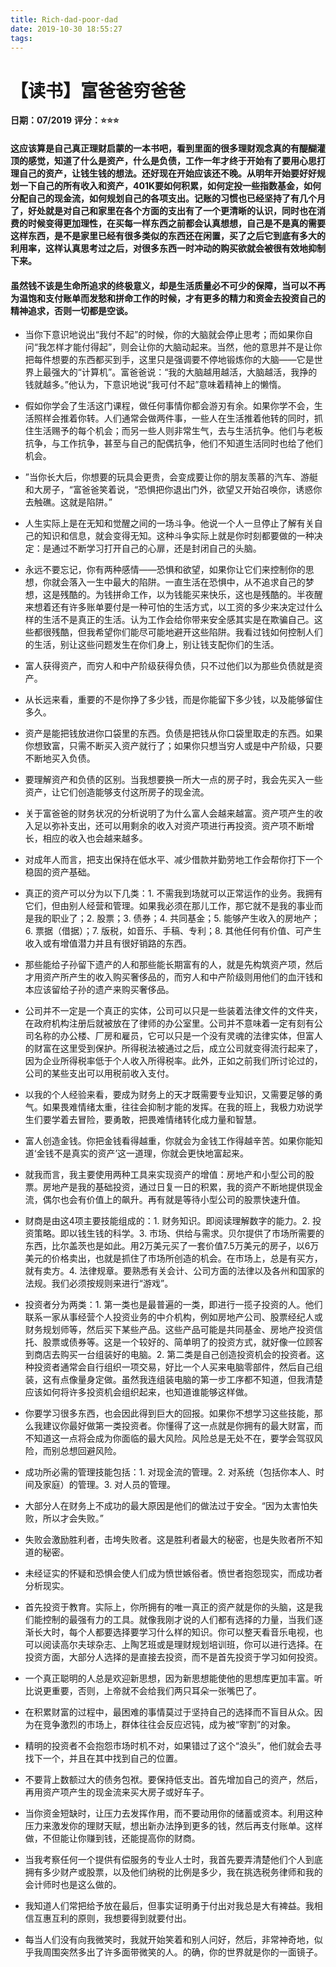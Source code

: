 ```yaml
---
title: Rich-dad-poor-dad
date: 2019-10-30 18:55:27
tags:
---
```


# 【读书】富爸爸穷爸爸
**日期：07/2019**
**评分：⭐️⭐️⭐️**

#### 这应该算是自己真正理财启蒙的一本书吧，看到里面的很多理财观念真的有醍醐灌顶的感觉，知道了什么是资产，什么是负债，工作一年才终于开始有了要用心思打理自己的资产，让钱生钱的想法。还好现在开始应该还不晚。从明年开始要好好规划一下自己的所有收入和资产，401K要如何积累，如何定投一些指数基金，如何分配自己的现金流，如何规划自己的各项支出。记账的习惯也已经坚持了有几个月了，好处就是对自己和家里在各个方面的支出有了一个更清晰的认识，同时也在消费的时候变得更加理性，在买每一样东西之前都会认真想想，自己是不是真的需要这样东西，是不是家里已经有很多类似的东西还在闲置，买了之后它到底有多大的利用率，这样认真思考过之后，对很多东西一时冲动的购买欲就会被很有效地抑制下来。

#### 虽然钱不该是生命所追求的终极意义，却是生活质量必不可少的保障，当可以不再为温饱和支付账单而发愁和拼命工作的时候，才有更多的精力和资金去投资自己的精神追求，否则一切都是空谈。

* 当你下意识地说出“我付不起”的时候，你的大脑就会停止思考；而如果你自问“我怎样才能付得起”，则会让你的大脑动起来。当然，他的意思并不是让你把每件想要的东西都买到手，这里只是强调要不停地锻炼你的大脑——它是世界上最强大的“计算机”。富爸爸说：“我的大脑越用越活，大脑越活，我挣的钱就越多。”他认为，下意识地说“我可付不起”意味着精神上的懒惰。

* 假如你学会了生活这门课程，做任何事情你都会游刃有余。如果你学不会，生活照样会推着你转。人们通常会做两件事，一些人在生活推着他转的同时，抓住生活赐予的每个机会；而另一些人则非常生气，去与生活抗争。他们与老板抗争，与工作抗争，甚至与自己的配偶抗争，他们不知道生活同时也给了他们机会。

* ”当你长大后，你想要的玩具会更贵，会变成要让你的朋友羡慕的汽车、游艇和大房子，“富爸爸笑着说，“恐惧把你退出门外，欲望又开始召唤你，诱惑你去触礁。这就是陷阱。”

* 人生实际上是在无知和觉醒之间的一场斗争。他说一个人一旦停止了解有关自己的知识和信息，就会变得无知。这种斗争实际上就是你时刻都要做的一种决定：是通过不断学习打开自己的心扉，还是封闭自己的头脑。

* 永远不要忘记，你有两种感情——恐惧和欲望，如果你让它们来控制你的思想，你就会落入一生中最大的陷阱。一直生活在恐惧中，从不追求自己的梦想，这是残酷的。为钱拼命工作，以为钱能买来快乐，这也是残酷的。半夜醒来想着还有许多账单要付是一种可怕的生活方式，以工资的多少来决定过什么样的生活不是真正的生活。认为工作会给你带来安全感其实是在欺骗自己。这些都很残酷，但我希望你们能尽可能地避开这些陷阱。我看过钱如何控制人们的生活，别让这些问题发生在你们身上，别让钱支配你们的生活。

* 富人获得资产，而穷人和中产阶级获得负债，只不过他们以为那些负债就是资产。

* 从长远来看，重要的不是你挣了多少钱，而是你能留下多少钱，以及能够留住多久。

* 资产是能把钱放进你口袋里的东西。负债是把钱从你口袋里取走的东西。如果你想致富，只需不断买入资产就行了；如果你只想当穷人或是中产阶级，只要不断地买入负债。

* 要理解资产和负债的区别。当我想要换一所大一点的房子时，我会先买入一些资产，让它们创造能够支付这所房子的现金流。

* 关于富爸爸的财务状况的分析说明了为什么富人会越来越富。资产项产生的收入足以弥补支出，还可以用剩余的收入对资产项进行再投资。资产项不断增长，相应的收入也会越来越多。

* 对成年人而言，把支出保持在低水平、减少借款并勤劳地工作会帮你打下一个稳固的资产基础。

* 真正的资产可以分为以下几类：1. 不需我到场就可以正常运作的业务。我拥有它们，但由别人经营和管理。如果我必须在那儿工作，那它就不是我的事业而是我的职业了；2. 股票；3. 债券；4. 共同基金；5. 能够产生收入的房地产；6. 票据（借据）；7. 版税，如音乐、手稿、专利；8. 其他任何有价值、可产生收入或有增值潜力并且有很好销路的东西。

* 那些能给子孙留下遗产的人和那些能长期富有的人，就是先构筑资产项，然后才用资产所产生的收入购买奢侈品的，而穷人和中产阶级则用他们的血汗钱和本应该留给子孙的遗产来购买奢侈品。

* 公司并不一定是一个真正的实体，公司可以只是一些装着法律文件的文件夹，在政府机构注册后就被放在了律师的办公室里。公司并不意味着一定有刻有公司名称的办公楼、厂房和雇员，它可以只是一个没有灵魂的法律实体，但富人的财富在这里受到保护。所得税法被通过之后，成立公司就变得流行起来了，因为企业所得税率低于个人收入所得税率。此外，正如之前我们所讨论过的，公司的某些支出可以用税前收入支付。

* 以我的个人经验来看，要成为财务上的天才既需要专业知识，又需要足够的勇气。如果畏难情绪太重，往往会抑制才能的发挥。在我的班上，我极力劝说学生们要学着去冒险，要勇敢，把畏难情绪转化成力量和智慧。

* 富人创造金钱。你把金钱看得越重，你就会为金钱工作得越辛苦。如果你能知道‘金钱不是真实的资产’这一道理，你就会更快地富起来。

* 就我而言，我主要使用两种工具来实现资产的增值：房地产和小型公司的股票。房地产是我的基础投资，通过日复一日的积累，我的资产不断地提供现金流，偶尔也会有价值上的飙升。再有就是等待小型公司的股票快速升值。

* 财商是由这4项主要技能组成的：1. 财务知识。即阅读理解数字的能力。2. 投资策略。即以钱生钱的科学。3. 市场、供给与需求。贝尔提供了市场所需要的东西，比尔盖茨也是如此。用2万美元买了一套价值7.5万美元的房子，以6万美元的价格卖出，也就是抓住了市场所创造的机会。在市场上，总是有买方，就有卖方。4. 法律规章。要熟悉有关会计、公司方面的法律以及各州和国家的法规。我们必须按规则来进行“游戏”。

* 投资者分为两类：1. 第一类也是最普遍的一类，即进行一揽子投资的人。他们联系一家从事经营个人投资业务的中介机构，例如房地产公司、股票经纪人或财务规划师等，然后买下某些产品。这些产品可能是共同基金、房地产投资信托、股票或债券等。这是一个较好的、简单明了的投资方式，就好像一位顾客到商店去购买一台组装好的电脑。2. 第二类是自己创造投资机会的投资者。这种投资者通常会自行组织一项交易，好比一个人买来电脑零部件，然后自己组装，这有点像量身定做。虽然我连组装电脑的第一步工序都不知道，但我清楚应该如何将许多投资机会组织起来，也知道谁能够这样做。

* 你要学习很多东西，也会因此得到巨大的回报。如果你不想学习这些技能，那么我建议你最好做第一类投资者。你懂得了这一点就是你拥有的最大财富，而不知道这一点将会成为你面临的最大风险。风险总是无处不在，要学会驾驭风险，而别总想回避风险。

* 成功所必需的管理技能包括：1. 对现金流的管理。2. 对系统（包括你本人、时间及家庭）的管理。3. 对人员的管理。

* 大部分人在财务上不成功的最大原因是他们的做法过于安全。“因为太害怕失败，所以才会失败。”

* 失败会激励胜利者，击垮失败者。这是胜利者最大的秘密，也是失败者所不知道的秘密。

* 未经证实的怀疑和恐惧会使人们成为愤世嫉俗者。愤世者抱怨现实，而成功者分析现实。

* 首先投资于教育。实际上，你所拥有的唯一真正的资产就是你的头脑，这是我们能控制的最强有力的工具。就像我刚才说的人们都有选择的力量，当我们逐渐长大时，每个人都要选择要学习什么样的知识。你可以整天看音乐电视，也可以阅读高尔夫球杂志、上陶艺班或是理财规划培训班，你可以进行选择。在投资方面，大部分人选择的是直接去投资，而不是首先投资于学习如何投资。

* 一个真正聪明的人总是欢迎新思想，因为新思想能使他的思想库更加丰富。听比说更重要，否则，上帝就不会给我们两只耳朵一张嘴巴了。

* 在积累财富的过程中，最困难的事情莫过于坚持自己的选择而不盲目从众。因为在竞争激烈的市场上，群体往往会反应迟钝，成为被“宰割”的对象。

* 精明的投资者不会抱怨市场时机不对，如果错过了这个“浪头”，他们就会去寻找下一个，并且在其中找到自己的位置。

* 不要背上数额过大的债务包袱。要保持低支出。首先增加自己的资产，然后，再用资产项产生的现金流来买大房子或好车子。

* 当你资金短缺时，让压力去发挥作用，而不要动用你的储蓄或资本。利用这种压力来激发你的理财天赋，想出新办法挣到更多的钱，然后再支付账单。这样做，不但能让你赚到钱，还能提高你的财商。

* 当我考察任何一个提供有偿服务的专业人士时，我首先要弄清楚他们个人到底拥有多少财产或股票，以及他们纳税的比例是多少，我在挑选税务律师和我的会计师时也是这么做的。

* 我知道人们常把给予放在最后，但事实证明勇于付出对我总是大有裨益。我相信互惠互利的原则，我想要得到就要付出。

* 每当人们没有向我微笑时，我就开始笑着和别人问好，然后，非常神奇地，似乎我周围突然多出了许多面带微笑的人。的确，你的世界就是你的一面镜子。



